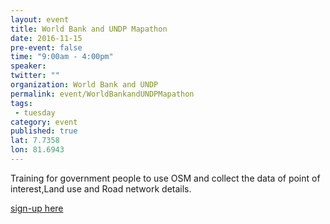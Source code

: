 ```yaml
---
layout: event
title: World Bank and UNDP Mapathon
date: 2016-11-15
pre-event: false
time: "9:00am - 4:00pm"
speaker: 
twitter: ""
organization: World Bank and UNDP
permalink: event/WorldBankandUNDPMapathon
tags: 
 - tuesday
category: event
published: true
lat: 7.7358
lon: 81.6943
---
```


Training for government people to use OSM and collect the data of point of interest,Land use and Road network details.

[sign-up here](http://tasks.hotosm.org/project/2289)
